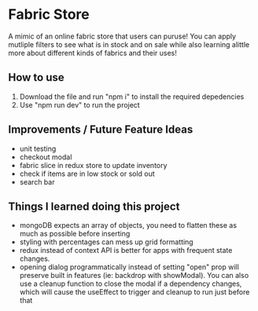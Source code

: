# Fabric Store

A mimic of an online fabric store that users can puruse! You can apply mutliple filters to see what is in stock and on sale while also learning alittle more about different kinds of fabrics and their uses!

## How to use

1. Download the file and run "npm i" to install the required depedencies
2. Use "npm run dev" to run the project

## Improvements / Future Feature Ideas

- unit testing
- checkout modal
- fabric slice in redux store to update inventory
- check if items are in low stock or sold out
- search bar

## Things I learned doing this project

- mongoDB expects an array of objects, you need to flatten these as much as possible before inserting
- styling with percentages can mess up grid formatting
- redux instead of context API is better for apps with frequent state changes.
- opening dialog programmatically instead of setting "open" prop will preserve built in features (ie: backdrop with showModal). You can also use a cleanup function to close the modal if a dependency changes, which will cause the useEffect to trigger and cleanup to run just before that
